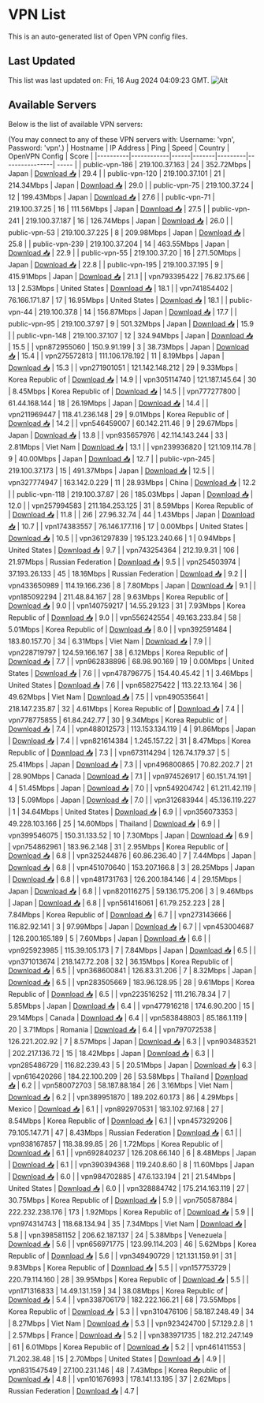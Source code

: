 # VPN List

This is an auto-generated list of Open VPN config files.

## Last Updated

This list was last updated on: Fri, 16 Aug 2024 04:09:23 GMT.
![Alt](https://repobeats.axiom.co/api/embed/186b98318ef1479477931607c1ad7d823f12451f.svg "Repobeats analytics image")

## Available Servers

Below is the list of available VPN servers:

(You may connect to any of these VPN servers with: Username: 'vpn', Password: 'vpn'.)
| Hostname | IP Address | Ping | Speed | Country | OpenVPN Config | Score |
|----------|------------|------|-------|---------|----------------| ----- |
| public-vpn-186 | 219.100.37.163 | 24 | 352.72Mbps | Japan | [Download 📥](./configs/server_0_JP.ovpn) | 29.4 |
| public-vpn-120 | 219.100.37.101 | 21 | 214.34Mbps | Japan | [Download 📥](./configs/server_1_JP.ovpn) | 29.0 |
| public-vpn-75 | 219.100.37.24 | 12 | 199.43Mbps | Japan | [Download 📥](./configs/server_2_JP.ovpn) | 27.6 |
| public-vpn-71 | 219.100.37.25 | 16 | 111.56Mbps | Japan | [Download 📥](./configs/server_3_JP.ovpn) | 27.5 |
| public-vpn-241 | 219.100.37.187 | 16 | 126.74Mbps | Japan | [Download 📥](./configs/server_4_JP.ovpn) | 26.0 |
| public-vpn-53 | 219.100.37.225 | 8 | 209.98Mbps | Japan | [Download 📥](./configs/server_5_JP.ovpn) | 25.8 |
| public-vpn-239 | 219.100.37.204 | 14 | 463.55Mbps | Japan | [Download 📥](./configs/server_6_JP.ovpn) | 22.9 |
| public-vpn-55 | 219.100.37.20 | 16 | 271.50Mbps | Japan | [Download 📥](./configs/server_7_JP.ovpn) | 22.8 |
| public-vpn-195 | 219.100.37.195 | 9 | 415.91Mbps | Japan | [Download 📥](./configs/server_8_JP.ovpn) | 21.1 |
| vpn793395422 | 76.82.175.66 | 13 | 2.53Mbps | United States | [Download 📥](./configs/server_9_US.ovpn) | 18.1 |
| vpn741854402 | 76.166.171.87 | 17 | 16.95Mbps | United States | [Download 📥](./configs/server_10_US.ovpn) | 18.1 |
| public-vpn-44 | 219.100.37.8 | 14 | 156.87Mbps | Japan | [Download 📥](./configs/server_11_JP.ovpn) | 17.7 |
| public-vpn-95 | 219.100.37.97 | 9 | 501.32Mbps | Japan | [Download 📥](./configs/server_12_JP.ovpn) | 15.9 |
| public-vpn-148 | 219.100.37.107 | 12 | 324.94Mbps | Japan | [Download 📥](./configs/server_13_JP.ovpn) | 15.5 |
| vpn872955060 | 150.9.91.199 | 3 | 38.73Mbps | Japan | [Download 📥](./configs/server_14_JP.ovpn) | 15.4 |
| vpn275572813 | 111.106.178.192 | 11 | 8.19Mbps | Japan | [Download 📥](./configs/server_15_JP.ovpn) | 15.3 |
| vpn271901051 | 121.142.148.212 | 29 | 9.33Mbps | Korea Republic of | [Download 📥](./configs/server_16_KR.ovpn) | 14.9 |
| vpn305114740 | 121.187.145.64 | 30 | 8.45Mbps | Korea Republic of | [Download 📥](./configs/server_17_KR.ovpn) | 14.5 |
| vpn777277800 | 61.44.168.144 | 18 | 26.19Mbps | Japan | [Download 📥](./configs/server_18_JP.ovpn) | 14.4 |
| vpn211969447 | 118.41.236.148 | 29 | 9.01Mbps | Korea Republic of | [Download 📥](./configs/server_19_KR.ovpn) | 14.2 |
| vpn546459007 | 60.142.211.46 | 9 | 29.67Mbps | Japan | [Download 📥](./configs/server_20_JP.ovpn) | 13.8 |
| vpn935657976 | 42.114.143.244 | 33 | 2.81Mbps | Viet Nam | [Download 📥](./configs/server_21_VN.ovpn) | 13.1 |
| vpn239936820 | 121.109.114.78 | 9 | 40.00Mbps | Japan | [Download 📥](./configs/server_22_JP.ovpn) | 12.7 |
| public-vpn-245 | 219.100.37.173 | 15 | 491.37Mbps | Japan | [Download 📥](./configs/server_23_JP.ovpn) | 12.5 |
| vpn327774947 | 163.142.0.229 | 11 | 28.93Mbps | China | [Download 📥](./configs/server_24_CN.ovpn) | 12.2 |
| public-vpn-118 | 219.100.37.87 | 26 | 185.03Mbps | Japan | [Download 📥](./configs/server_25_JP.ovpn) | 12.0 |
| vpn257994583 | 211.184.253.125 | 31 | 8.59Mbps | Korea Republic of | [Download 📥](./configs/server_26_KR.ovpn) | 11.8 |
| 2i6 | 27.96.32.74 | 44 | 1.43Mbps | Japan | [Download 📥](./configs/server_27_JP.ovpn) | 10.7 |
| vpn174383557 | 76.146.177.116 | 17 | 0.00Mbps | United States | [Download 📥](./configs/server_28_US.ovpn) | 10.5 |
| vpn361297839 | 195.123.240.66 | 1 | 0.94Mbps | United States | [Download 📥](./configs/server_29_US.ovpn) | 9.7 |
| vpn743254364 | 212.19.9.31 | 106 | 21.97Mbps | Russian Federation | [Download 📥](./configs/server_30_RU.ovpn) | 9.5 |
| vpn254503974 | 37.193.26.133 | 45 | 18.16Mbps | Russian Federation | [Download 📥](./configs/server_31_RU.ovpn) | 9.2 |
| vpn433650989 | 114.19.166.236 | 8 | 7.80Mbps | Japan | [Download 📥](./configs/server_32_JP.ovpn) | 9.1 |
| vpn185092294 | 211.48.84.167 | 28 | 9.63Mbps | Korea Republic of | [Download 📥](./configs/server_33_KR.ovpn) | 9.0 |
| vpn140759217 | 14.55.29.123 | 31 | 7.93Mbps | Korea Republic of | [Download 📥](./configs/server_34_KR.ovpn) | 9.0 |
| vpn556242554 | 49.163.233.84 | 58 | 5.01Mbps | Korea Republic of | [Download 📥](./configs/server_35_KR.ovpn) | 8.0 |
| vpn392591484 | 183.80.157.70 | 34 | 6.31Mbps | Viet Nam | [Download 📥](./configs/server_36_VN.ovpn) | 7.9 |
| vpn228719797 | 124.59.166.167 | 38 | 6.12Mbps | Korea Republic of | [Download 📥](./configs/server_37_KR.ovpn) | 7.7 |
| vpn962838896 | 68.98.90.169 | 19 | 0.00Mbps | United States | [Download 📥](./configs/server_38_US.ovpn) | 7.6 |
| vpn478796775 | 154.40.45.42 | 1 | 3.46Mbps | United States | [Download 📥](./configs/server_39_US.ovpn) | 7.6 |
| vpn658275422 | 113.22.13.164 | 36 | 49.62Mbps | Viet Nam | [Download 📥](./configs/server_40_VN.ovpn) | 7.5 |
| vpn490535641 | 218.147.235.87 | 32 | 4.61Mbps | Korea Republic of | [Download 📥](./configs/server_41_KR.ovpn) | 7.4 |
| vpn778775855 | 61.84.242.77 | 30 | 9.34Mbps | Korea Republic of | [Download 📥](./configs/server_42_KR.ovpn) | 7.4 |
| vpn488012573 | 113.153.134.119 | 4 | 91.86Mbps | Japan | [Download 📥](./configs/server_43_JP.ovpn) | 7.4 |
| vpn821614384 | 1.245.157.22 | 31 | 8.47Mbps | Korea Republic of | [Download 📥](./configs/server_44_KR.ovpn) | 7.3 |
| vpn673114294 | 126.74.179.37 | 5 | 25.41Mbps | Japan | [Download 📥](./configs/server_45_JP.ovpn) | 7.3 |
| vpn496800865 | 70.82.202.7 | 21 | 28.90Mbps | Canada | [Download 📥](./configs/server_46_CA.ovpn) | 7.1 |
| vpn974526917 | 60.151.74.191 | 4 | 51.45Mbps | Japan | [Download 📥](./configs/server_47_JP.ovpn) | 7.0 |
| vpn549204742 | 61.211.42.119 | 13 | 5.09Mbps | Japan | [Download 📥](./configs/server_48_JP.ovpn) | 7.0 |
| vpn312683944 | 45.136.119.227 | 1 | 34.64Mbps | United States | [Download 📥](./configs/server_49_US.ovpn) | 6.9 |
| vpn356073353 | 49.228.103.166 | 25 | 14.60Mbps | Thailand | [Download 📥](./configs/server_50_TH.ovpn) | 6.9 |
| vpn399546075 | 150.31.133.52 | 10 | 7.30Mbps | Japan | [Download 📥](./configs/server_51_JP.ovpn) | 6.9 |
| vpn754862961 | 183.96.2.148 | 31 | 2.95Mbps | Korea Republic of | [Download 📥](./configs/server_52_KR.ovpn) | 6.8 |
| vpn325244876 | 60.86.236.40 | 7 | 7.44Mbps | Japan | [Download 📥](./configs/server_53_JP.ovpn) | 6.8 |
| vpn451070640 | 153.207.166.8 | 3 | 28.25Mbps | Japan | [Download 📥](./configs/server_54_JP.ovpn) | 6.8 |
| vpn481731763 | 126.200.184.146 | 4 | 29.15Mbps | Japan | [Download 📥](./configs/server_55_JP.ovpn) | 6.8 |
| vpn820116275 | 59.136.175.206 | 3 | 9.46Mbps | Japan | [Download 📥](./configs/server_56_JP.ovpn) | 6.8 |
| vpn561416061 | 61.79.252.223 | 28 | 7.84Mbps | Korea Republic of | [Download 📥](./configs/server_57_KR.ovpn) | 6.7 |
| vpn273143666 | 116.82.92.141 | 3 | 97.99Mbps | Japan | [Download 📥](./configs/server_58_JP.ovpn) | 6.7 |
| vpn453004687 | 126.200.165.189 | 5 | 7.60Mbps | Japan | [Download 📥](./configs/server_59_JP.ovpn) | 6.6 |
| vpn925923985 | 115.39.105.173 | 7 | 7.84Mbps | Japan | [Download 📥](./configs/server_60_JP.ovpn) | 6.5 |
| vpn371013674 | 218.147.72.208 | 32 | 36.15Mbps | Korea Republic of | [Download 📥](./configs/server_61_KR.ovpn) | 6.5 |
| vpn368600841 | 126.83.31.206 | 7 | 8.32Mbps | Japan | [Download 📥](./configs/server_62_JP.ovpn) | 6.5 |
| vpn283505669 | 183.96.128.95 | 28 | 9.61Mbps | Korea Republic of | [Download 📥](./configs/server_63_KR.ovpn) | 6.5 |
| vpn223516252 | 111.216.78.34 | 7 | 5.85Mbps | Japan | [Download 📥](./configs/server_64_JP.ovpn) | 6.4 |
| vpn477916218 | 174.6.90.200 | 15 | 29.14Mbps | Canada | [Download 📥](./configs/server_65_CA.ovpn) | 6.4 |
| vpn583848803 | 85.186.1.119 | 20 | 3.71Mbps | Romania | [Download 📥](./configs/server_66_RO.ovpn) | 6.4 |
| vpn797072538 | 126.221.202.92 | 7 | 8.57Mbps | Japan | [Download 📥](./configs/server_67_JP.ovpn) | 6.3 |
| vpn903483521 | 202.217.136.72 | 15 | 18.42Mbps | Japan | [Download 📥](./configs/server_68_JP.ovpn) | 6.3 |
| vpn285486729 | 116.82.239.43 | 5 | 20.51Mbps | Japan | [Download 📥](./configs/server_69_JP.ovpn) | 6.3 |
| vpn616420266 | 184.22.100.209 | 26 | 53.58Mbps | Thailand | [Download 📥](./configs/server_70_TH.ovpn) | 6.2 |
| vpn580072703 | 58.187.88.184 | 26 | 3.16Mbps | Viet Nam | [Download 📥](./configs/server_71_VN.ovpn) | 6.2 |
| vpn389951870 | 189.202.60.173 | 86 | 4.29Mbps | Mexico | [Download 📥](./configs/server_72_MX.ovpn) | 6.1 |
| vpn892970531 | 183.102.97.168 | 27 | 8.54Mbps | Korea Republic of | [Download 📥](./configs/server_73_KR.ovpn) | 6.1 |
| vpn457329206 | 79.105.147.71 | 47 | 8.43Mbps | Russian Federation | [Download 📥](./configs/server_74_RU.ovpn) | 6.1 |
| vpn938167857 | 118.38.99.85 | 26 | 1.72Mbps | Korea Republic of | [Download 📥](./configs/server_75_KR.ovpn) | 6.1 |
| vpn692840237 | 126.208.66.140 | 6 | 8.48Mbps | Japan | [Download 📥](./configs/server_76_JP.ovpn) | 6.1 |
| vpn390394368 | 119.240.8.60 | 8 | 11.60Mbps | Japan | [Download 📥](./configs/server_77_JP.ovpn) | 6.0 |
| vpn984702885 | 47.6.133.194 | 21 | 21.54Mbps | United States | [Download 📥](./configs/server_78_US.ovpn) | 6.0 |
| vpn328884742 | 175.214.163.119 | 27 | 30.75Mbps | Korea Republic of | [Download 📥](./configs/server_79_KR.ovpn) | 5.9 |
| vpn750587884 | 222.232.238.176 | 173 | 1.92Mbps | Korea Republic of | [Download 📥](./configs/server_80_KR.ovpn) | 5.9 |
| vpn974314743 | 118.68.134.94 | 35 | 7.34Mbps | Viet Nam | [Download 📥](./configs/server_81_VN.ovpn) | 5.8 |
| vpn398581152 | 206.62.187.137 | 24 | 5.38Mbps | Venezuela | [Download 📥](./configs/server_82_VE.ovpn) | 5.6 |
| vpn656971775 | 123.99.114.203 | 46 | 5.62Mbps | Korea Republic of | [Download 📥](./configs/server_83_KR.ovpn) | 5.6 |
| vpn349490729 | 121.131.159.91 | 31 | 9.83Mbps | Korea Republic of | [Download 📥](./configs/server_84_KR.ovpn) | 5.5 |
| vpn157753729 | 220.79.114.160 | 28 | 39.95Mbps | Korea Republic of | [Download 📥](./configs/server_85_KR.ovpn) | 5.5 |
| vpn171316833 | 14.49.131.159 | 34 | 38.08Mbps | Korea Republic of | [Download 📥](./configs/server_86_KR.ovpn) | 5.4 |
| vpn338706179 | 182.222.166.21 | 68 | 73.55Mbps | Korea Republic of | [Download 📥](./configs/server_87_KR.ovpn) | 5.3 |
| vpn310476106 | 58.187.248.49 | 34 | 8.27Mbps | Viet Nam | [Download 📥](./configs/server_88_VN.ovpn) | 5.3 |
| vpn923424700 | 57.129.2.8 | 1 | 2.57Mbps | France | [Download 📥](./configs/server_89_FR.ovpn) | 5.2 |
| vpn383971735 | 182.212.247.149 | 61 | 6.01Mbps | Korea Republic of | [Download 📥](./configs/server_90_KR.ovpn) | 5.2 |
| vpn461411553 | 71.202.38.48 | 15 | 2.70Mbps | United States | [Download 📥](./configs/server_91_US.ovpn) | 4.9 |
| vpn831547549 | 27.100.231.146 | 48 | 7.43Mbps | Korea Republic of | [Download 📥](./configs/server_92_KR.ovpn) | 4.8 |
| vpn101676993 | 178.141.13.195 | 37 | 2.62Mbps | Russian Federation | [Download 📥](./configs/server_93_RU.ovpn) | 4.7 |
